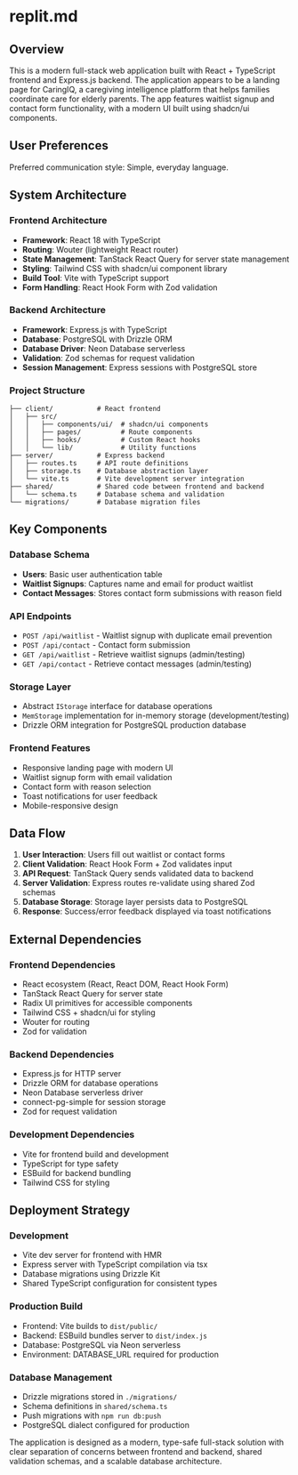 # replit.md

## Overview

This is a modern full-stack web application built with React + TypeScript frontend and Express.js backend. The application appears to be a landing page for CaringIQ, a caregiving intelligence platform that helps families coordinate care for elderly parents. The app features waitlist signup and contact form functionality, with a modern UI built using shadcn/ui components.

## User Preferences

Preferred communication style: Simple, everyday language.

## System Architecture

### Frontend Architecture
- **Framework**: React 18 with TypeScript
- **Routing**: Wouter (lightweight React router)
- **State Management**: TanStack React Query for server state management
- **Styling**: Tailwind CSS with shadcn/ui component library
- **Build Tool**: Vite with TypeScript support
- **Form Handling**: React Hook Form with Zod validation

### Backend Architecture
- **Framework**: Express.js with TypeScript
- **Database**: PostgreSQL with Drizzle ORM
- **Database Driver**: Neon Database serverless
- **Validation**: Zod schemas for request validation
- **Session Management**: Express sessions with PostgreSQL store

### Project Structure
```
├── client/           # React frontend
│   ├── src/
│   │   ├── components/ui/  # shadcn/ui components
│   │   ├── pages/          # Route components
│   │   ├── hooks/          # Custom React hooks
│   │   └── lib/            # Utility functions
├── server/           # Express backend
│   ├── routes.ts     # API route definitions
│   ├── storage.ts    # Database abstraction layer
│   └── vite.ts       # Vite development server integration
├── shared/           # Shared code between frontend and backend
│   └── schema.ts     # Database schema and validation
└── migrations/       # Database migration files
```

## Key Components

### Database Schema
- **Users**: Basic user authentication table
- **Waitlist Signups**: Captures name and email for product waitlist
- **Contact Messages**: Stores contact form submissions with reason field

### API Endpoints
- `POST /api/waitlist` - Waitlist signup with duplicate email prevention
- `POST /api/contact` - Contact form submission
- `GET /api/waitlist` - Retrieve waitlist signups (admin/testing)
- `GET /api/contact` - Retrieve contact messages (admin/testing)

### Storage Layer
- Abstract `IStorage` interface for database operations
- `MemStorage` implementation for in-memory storage (development/testing)
- Drizzle ORM integration for PostgreSQL production database

### Frontend Features
- Responsive landing page with modern UI
- Waitlist signup form with email validation
- Contact form with reason selection
- Toast notifications for user feedback
- Mobile-responsive design

## Data Flow

1. **User Interaction**: Users fill out waitlist or contact forms
2. **Client Validation**: React Hook Form + Zod validates input
3. **API Request**: TanStack Query sends validated data to backend
4. **Server Validation**: Express routes re-validate using shared Zod schemas
5. **Database Storage**: Storage layer persists data to PostgreSQL
6. **Response**: Success/error feedback displayed via toast notifications

## External Dependencies

### Frontend Dependencies
- React ecosystem (React, React DOM, React Hook Form)
- TanStack React Query for server state
- Radix UI primitives for accessible components
- Tailwind CSS + shadcn/ui for styling
- Wouter for routing
- Zod for validation

### Backend Dependencies
- Express.js for HTTP server
- Drizzle ORM for database operations
- Neon Database serverless driver
- connect-pg-simple for session storage
- Zod for request validation

### Development Dependencies
- Vite for frontend build and development
- TypeScript for type safety
- ESBuild for backend bundling
- Tailwind CSS for styling

## Deployment Strategy

### Development
- Vite dev server for frontend with HMR
- Express server with TypeScript compilation via tsx
- Database migrations using Drizzle Kit
- Shared TypeScript configuration for consistent types

### Production Build
- Frontend: Vite builds to `dist/public/`
- Backend: ESBuild bundles server to `dist/index.js`
- Database: PostgreSQL via Neon serverless
- Environment: DATABASE_URL required for production

### Database Management
- Drizzle migrations stored in `./migrations/`
- Schema definitions in `shared/schema.ts`
- Push migrations with `npm run db:push`
- PostgreSQL dialect configured for production

The application is designed as a modern, type-safe full-stack solution with clear separation of concerns between frontend and backend, shared validation schemas, and a scalable database architecture.
